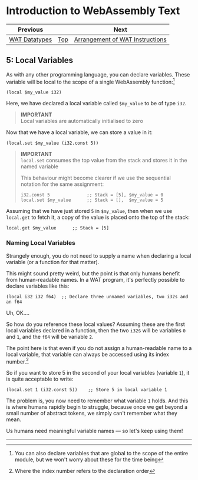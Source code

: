 # Introduction to WebAssembly Text

| Previous | | Next
|---|---|---
| [WAT Datatypes](../04/README.md) | [Top](../README.md) | [Arrangement of WAT Instructions](../06/README.md)

## 5: Local Variables

As with any other programming language, you can declare variables.  These variable will be local to the scope of a single WebAssembly function:[^1]

```wat
(local $my_value i32)
```

Here, we have declared a local variable called `$my_value` to be of type `i32`.

> **IMPORTANT**  
> Local variables are automatically initialised to zero

Now that we have a local variable, we can store a value in it:

```wat
(local.set $my_value (i32.const 5))
```

> **IMPORTANT**  
> `local.set` consumes the top value from the stack and stores it in the named variable
> 
> This behaviour might become clearer if we use the sequential notation for the same assignment:
>
> ```wat
>i32.const 5              ;; Stack = [5], $my_value = 0
>local.set $my_value      ;; Stack = [],  $my_value = 5
>```

Assuming that we have just stored `5` in `$my_value`, then when we use `local.get` to fetch it, a copy of the value is placed onto the top of the stack:

```wat
local.get $my_value      ;; Stack = [5]
```

### Naming Local Variables

Strangely enough, you do not need to supply a name when declaring a local variable (or a function for that matter).

This might sound pretty weird, but the point is that only humans benefit from human-readable names.  In a WAT program, it's perfectly possible to declare variables like this:

```wat
(local i32 i32 f64)  ;; Declare three unnamed variables, two i32s and an f64
```

Uh, OK....

So how do you reference these local values?  Assuming these are the first local variables declared in a function, then the two `i32`s will be variables `0` and `1`, and the `f64` will be variable `2`.

The point here is that even if you do not assign a human-readable name to a local variable, that variable can always be accessed using its index number.[^2]

So if you want to store 5 in the second of your local variables (variable `1`), it is quite acceptable to write:

```wat
(local.set 1 (i32.const 5))    ;; Store 5 in local variable 1
```

The problem is, you now need to remember what variable `1` holds.  And this is where humans rapidly begin to struggle, because once we get beyond a small number of abstract tokens, we simply can't remember what they mean.

Us humans need meaningful variable names &mdash; so let's keep using them!

<hr>

[^1]: You can also declare variables that are global to the scope of the entire module, but we won't worry about these for the time being
[^2]: Where the index number refers to the declaration order